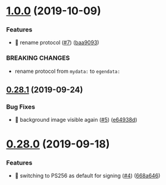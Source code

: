 # [1.0.0](https://github.com/egendata/example-cv/compare/v0.28.1...v1.0.0) (2019-10-09)


### Features

* 🎸 rename protocol ([#7](https://github.com/egendata/example-cv/issues/7)) ([baa9093](https://github.com/egendata/example-cv/commit/baa9093))


### BREAKING CHANGES

* rename protocol from `mydata:` to `egendata:`

## [0.28.1](https://github.com/egendata/example-cv/compare/v0.28.0...v0.28.1) (2019-09-24)


### Bug Fixes

* 🐛 background image visible again ([#5](https://github.com/egendata/example-cv/issues/5)) ([e64938d](https://github.com/egendata/example-cv/commit/e64938d))

# [0.28.0](https://github.com/egendata/example-cv/compare/v0.27.1...v0.28.0) (2019-09-18)


### Features

* 🎸 switching to PS256 as default for signing ([#4](https://github.com/egendata/example-cv/issues/4)) ([668a646](https://github.com/egendata/example-cv/commit/668a646))
